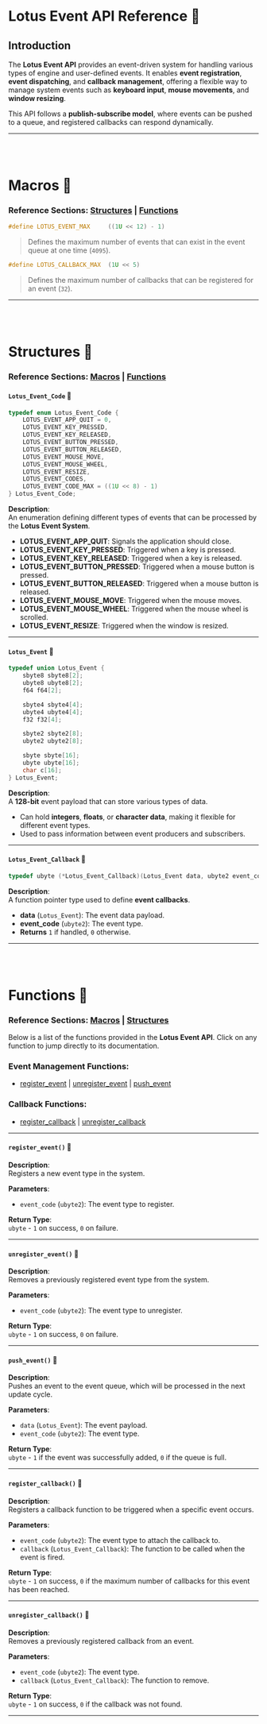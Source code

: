 # **Lotus Event API Reference 🪷**  

## **Introduction**  
The **Lotus Event API** provides an event-driven system for handling various types of engine and user-defined events. It enables **event registration**, **event dispatching**, and **callback management**, offering a flexible way to manage system events such as **keyboard input**, **mouse movements**, and **window resizing**.  

This API follows a **publish-subscribe model**, where events can be pushed to a queue, and registered callbacks can respond dynamically.  

---

<br>
<br>

<a id="Macros"></a>
# **Macros 🪷**  

### **Reference Sections:** [Structures](#Structures) | [Functions](#Functions)  

```c
#define LOTUS_EVENT_MAX     ((1U << 12) - 1)
```
> Defines the maximum number of events that can exist in the event queue at one time (`4095`).  

```c
#define LOTUS_CALLBACK_MAX  (1U << 5)
```
> Defines the maximum number of callbacks that can be registered for an event (`32`).  

---

<br>
<br>

<a id="Structures"></a>
# **Structures 🪷**  

### **Reference Sections:** [Macros](#Macros) | [Functions](#Functions)  

#### **`Lotus_Event_Code`** 🪷  

```c
typedef enum Lotus_Event_Code {
    LOTUS_EVENT_APP_QUIT = 0,
    LOTUS_EVENT_KEY_PRESSED,
    LOTUS_EVENT_KEY_RELEASED,
    LOTUS_EVENT_BUTTON_PRESSED,
    LOTUS_EVENT_BUTTON_RELEASED,
    LOTUS_EVENT_MOUSE_MOVE,
    LOTUS_EVENT_MOUSE_WHEEL,
    LOTUS_EVENT_RESIZE,
    LOTUS_EVENT_CODES,
    LOTUS_EVENT_CODE_MAX = ((1U << 8) - 1)
} Lotus_Event_Code;
```

**Description**:  
An enumeration defining different types of events that can be processed by the **Lotus Event System**.  

- **LOTUS_EVENT_APP_QUIT**: Signals the application should close.  
- **LOTUS_EVENT_KEY_PRESSED**: Triggered when a key is pressed.  
- **LOTUS_EVENT_KEY_RELEASED**: Triggered when a key is released.  
- **LOTUS_EVENT_BUTTON_PRESSED**: Triggered when a mouse button is pressed.  
- **LOTUS_EVENT_BUTTON_RELEASED**: Triggered when a mouse button is released.  
- **LOTUS_EVENT_MOUSE_MOVE**: Triggered when the mouse moves.  
- **LOTUS_EVENT_MOUSE_WHEEL**: Triggered when the mouse wheel is scrolled.  
- **LOTUS_EVENT_RESIZE**: Triggered when the window is resized.  

---

#### **`Lotus_Event`** 🪷  

```c
typedef union Lotus_Event {
    sbyte8 sbyte8[2];
    ubyte8 ubyte8[2];
    f64 f64[2];

    sbyte4 sbyte4[4];
    ubyte4 ubyte4[4];
    f32 f32[4];

    sbyte2 sbyte2[8];
    ubyte2 ubyte2[8];

    sbyte sbyte[16];
    ubyte ubyte[16];
    char c[16];
} Lotus_Event;
```

**Description**:  
A **128-bit** event payload that can store various types of data.  

- Can hold **integers**, **floats**, or **character data**, making it flexible for different event types.  
- Used to pass information between event producers and subscribers.  

---

#### **`Lotus_Event_Callback`** 🪷  

```c
typedef ubyte (*Lotus_Event_Callback)(Lotus_Event data, ubyte2 event_code);
```

**Description**:  
A function pointer type used to define **event callbacks**.  

- **data** (`Lotus_Event`): The event data payload.  
- **event_code** (`ubyte2`): The event type.  
- **Returns** `1` if handled, `0` otherwise.  

---

<br>
<br>

<a id="Functions"></a>
# **Functions 🪷**  

### **Reference Sections:** [Macros](#Macros) | [Structures](#Structures)  

Below is a list of the functions provided in the **Lotus Event API**. Click on any function to jump directly to its documentation.  

### **Event Management Functions:**  
- [register_event](#register_event) | [unregister_event](#unregister_event) | [push_event](#push_event)  

### **Callback Functions:**  
- [register_callback](#register_callback) | [unregister_callback](#unregister_callback)  

---

<a id="register_event"></a>
#### **`register_event()`** 🪷  

**Description**:  
Registers a new event type in the system.  

**Parameters**:  
- `event_code` (`ubyte2`): The event type to register.  

**Return Type**:  
`ubyte` - `1` on success, `0` on failure.  

---

<a id="unregister_event"></a>
#### **`unregister_event()`** 🪷  

**Description**:  
Removes a previously registered event type from the system.  

**Parameters**:  
- `event_code` (`ubyte2`): The event type to unregister.  

**Return Type**:  
`ubyte` - `1` on success, `0` on failure.  

---

<a id="push_event"></a>
#### **`push_event()`** 🪷  

**Description**:  
Pushes an event to the event queue, which will be processed in the next update cycle.  

**Parameters**:  
- `data` (`Lotus_Event`): The event payload.  
- `event_code` (`ubyte2`): The event type.  

**Return Type**:  
`ubyte` - `1` if the event was successfully added, `0` if the queue is full.  

---

<a id="register_callback"></a>
#### **`register_callback()`** 🪷  

**Description**:  
Registers a callback function to be triggered when a specific event occurs.  

**Parameters**:  
- `event_code` (`ubyte2`): The event type to attach the callback to.  
- `callback` (`Lotus_Event_Callback`): The function to be called when the event is fired.  

**Return Type**:  
`ubyte` - `1` on success, `0` if the maximum number of callbacks for this event has been reached.  

---

<a id="unregister_callback"></a>
#### **`unregister_callback()`** 🪷  

**Description**:  
Removes a previously registered callback from an event.  

**Parameters**:  
- `event_code` (`ubyte2`): The event type.  
- `callback` (`Lotus_Event_Callback`): The function to remove.  

**Return Type**:  
`ubyte` - `1` on success, `0` if the callback was not found.  

---